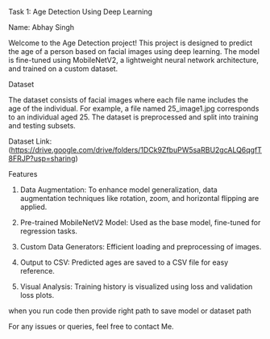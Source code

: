 Task 1: Age Detection Using Deep Learning

Name: Abhay Singh

Welcome to the Age Detection project! This project is designed to predict the age of a person based on facial images using deep learning. The model is fine-tuned using MobileNetV2, a lightweight neural network architecture, and trained on a custom dataset.

Dataset

The dataset consists of facial images where each file name includes the age of the individual. For example, a file named 25_image1.jpg corresponds to an individual aged 25. The dataset is preprocessed and split into training and testing subsets.

Dataset Link: (https://drive.google.com/drive/folders/1DCk9ZfbuPW5saRBU2gcALQ6qgfT8FRJP?usp=sharing)

Features

1. Data Augmentation: To enhance model generalization, data augmentation techniques like rotation, zoom, and horizontal flipping are applied.

2. Pre-trained MobileNetV2 Model: Used as the base model, fine-tuned for regression tasks.

3. Custom Data Generators: Efficient loading and preprocessing of images.

4. Output to CSV: Predicted ages are saved to a CSV file for easy reference.

5. Visual Analysis: Training history is visualized using loss and validation loss plots.

when you run code then provide right path to save model or dataset path 
   
For any issues or queries, feel free to contact Me.

